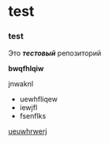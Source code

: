 # test

### test


Это ***тестовый*** репозиторий

**bwqfhlqiw**

jnwaknl
- uewhfliqew
- iewjfl
- fsenflks

[ueuwhrwerj](https://olesar.github.io/lingdata/practicums/practicum-github.html)
